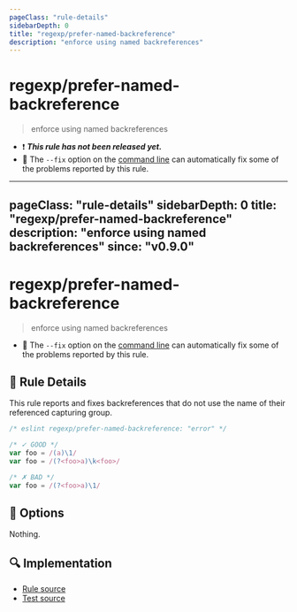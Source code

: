 ```yaml
---
pageClass: "rule-details"
sidebarDepth: 0
title: "regexp/prefer-named-backreference"
description: "enforce using named backreferences"
---
```

# regexp/prefer-named-backreference

> enforce using named backreferences

- :exclamation: <badge text="This rule has not been released yet." vertical="middle" type="error"> ***This rule has not been released yet.*** </badge>
- :wrench: The `--fix` option on the [command line](https://eslint.org/docs/user-guide/command-line-interface#fixing-problems) can automatically fix some of the problems reported by this rule.

---
pageClass: "rule-details"
sidebarDepth: 0
title: "regexp/prefer-named-backreference"
description: "enforce using named backreferences"
since: "v0.9.0"
---
# regexp/prefer-named-backreference

> enforce using named backreferences

- :wrench: The `--fix` option on the [command line](https://eslint.org/docs/user-guide/command-line-interface#fixing-problems) can automatically fix some of the problems reported by this rule.

## :book: Rule Details

This rule reports and fixes backreferences that do not use the name of their referenced capturing group.

<eslint-code-block fix>

```js
/* eslint regexp/prefer-named-backreference: "error" */

/* ✓ GOOD */
var foo = /(a)\1/
var foo = /(?<foo>a)\k<foo>/

/* ✗ BAD */
var foo = /(?<foo>a)\1/
```

</eslint-code-block>

## :wrench: Options

Nothing.

## :mag: Implementation

- [Rule source](https://github.com/ota-meshi/eslint-plugin-regexp/blob/master/lib/rules/prefer-named-backreference.ts)
- [Test source](https://github.com/ota-meshi/eslint-plugin-regexp/blob/master/tests/lib/rules/prefer-named-backreference.ts)
